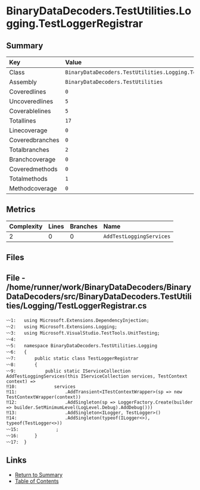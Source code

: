 ﻿# BinaryDataDecoders.TestUtilities.Logging.TestLoggerRegistrar

## Summary

| Key             | Value                                                          |
| :-------------- | :------------------------------------------------------------- |
| Class           | `BinaryDataDecoders.TestUtilities.Logging.TestLoggerRegistrar` |
| Assembly        | `BinaryDataDecoders.TestUtilities`                             |
| Coveredlines    | `0`                                                            |
| Uncoveredlines  | `5`                                                            |
| Coverablelines  | `5`                                                            |
| Totallines      | `17`                                                           |
| Linecoverage    | `0`                                                            |
| Coveredbranches | `0`                                                            |
| Totalbranches   | `2`                                                            |
| Branchcoverage  | `0`                                                            |
| Coveredmethods  | `0`                                                            |
| Totalmethods    | `1`                                                            |
| Methodcoverage  | `0`                                                            |

## Metrics

| Complexity | Lines | Branches | Name                     |
| :--------- | :---- | :------- | :----------------------- |
| 2          | 0     | 0        | `AddTestLoggingServices` |

## Files

## File - /home/runner/work/BinaryDataDecoders/BinaryDataDecoders/src/BinaryDataDecoders.TestUtilities/Logging/TestLoggerRegistrar.cs

```CSharp
〰1:   using Microsoft.Extensions.DependencyInjection;
〰2:   using Microsoft.Extensions.Logging;
〰3:   using Microsoft.VisualStudio.TestTools.UnitTesting;
〰4:   
〰5:   namespace BinaryDataDecoders.TestUtilities.Logging
〰6:   {
〰7:       public static class TestLoggerRegistrar
〰8:       {
〰9:           public static IServiceCollection AddTestLoggingServices(this IServiceCollection services, TestContext context) =>
‼10:              services
‼11:                  .AddTransient<ITestContextWrapper>(sp => new TestContextWrapper(context))
‼12:                  .AddSingleton(sp => LoggerFactory.Create(builder => builder.SetMinimumLevel(LogLevel.Debug).AddDebug()))
‼13:                  .AddSingleton<ILogger, TestLogger>()
‼14:                  .AddSingleton(typeof(ILogger<>), typeof(TestLogger<>))
〰15:              ;
〰16:      }
〰17:  }
```

## Links

* [Return to Summary](Summary.md)
* [Table of Contents](../TOC.md)

